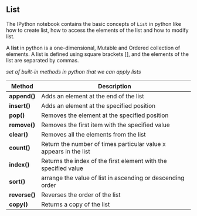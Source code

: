 ## List

The IPython notebook contains the basic concepts of `List` in python like how to create list, how to access the elements of the list and how to modify list.

A **list** in python is a one-dimensional, Mutable and Ordered collection of elements. A list is defined using square brackets [], and the elements of the list are separated by commas.

 *set of built-in methods in python that we can apply lists* 


|  **Method**     |   **Description**                                                    |
| --------------  | ---------------------------------------------------------------------|
| **append()**    | Adds an element at the end of the list                               |
| **insert()**    | Adds an element at the specified position                            |
| **pop()**       | Removes the element at the specified position                        |
| **remove()**    | Removes the first item with the specified value                      |
| **clear()**     | Removes all the elements from the list                               |
| **count()**     | Return the number of times particular value x appears in the list    |
| **index()**     | Returns the index of the first element with the specified value      |
| **sort()**      | arrange the value of list in ascending or descending order           |
| **reverse()**   | Reverses the order of the list                                       |
| **copy()**      | Returns a copy of the list                                           |




